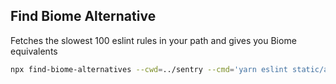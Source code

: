 ## Find Biome Alternative

Fetches the slowest 100 eslint rules in your path and gives you Biome equivalents

```sh
npx find-biome-alternatives --cwd=../sentry --cmd='yarn eslint static/app' --cache
```

